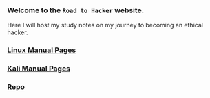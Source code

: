 ### Welcome to the `Road to Hacker` website.

Here I will host my study notes on my journey to becoming an ethical hacker.

### [Linux Manual Pages](./linux-man-pages/linux-man-pages.md)
### [Kali Manual Pages](./kali-man-pages/kali-man-pages.md)

### [Repo](https://github.com/PenguinSixtyfive/penguinsixtyfive.github.io)

